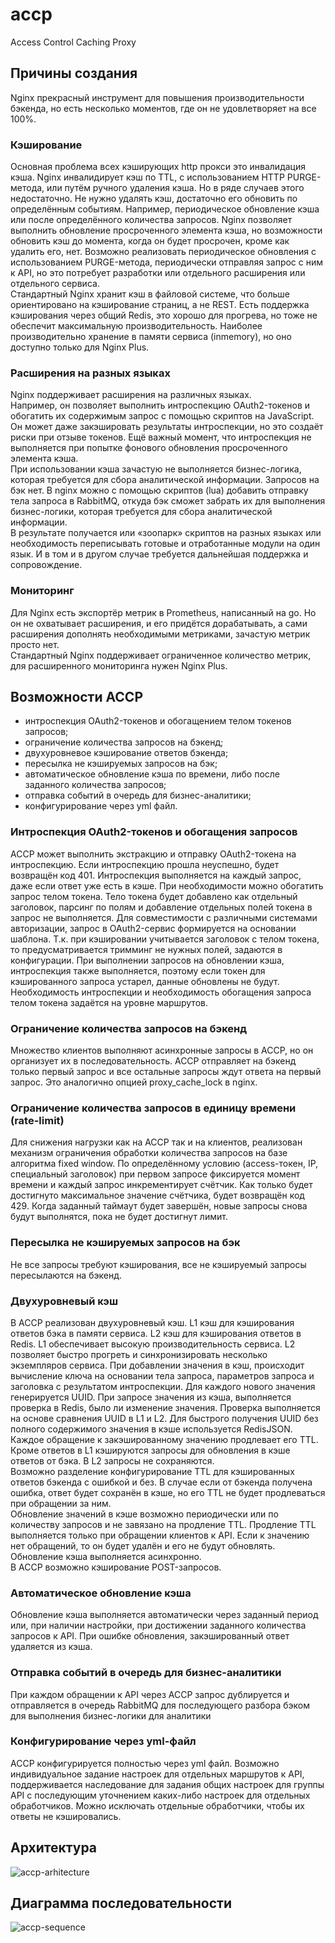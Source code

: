 # accp
Access Control Caching Proxy

## Причины создания  

Nginx прекрасный инструмент для повышения производительности бэкенда, но есть несколько моментов, где он не удовлетворяет на все 100%.
### Кэширование  

Основная проблема всех кэширующих http прокси это инвалидация кэша. Nginx инвалидирует кэш по TTL, с использованием HTTP PURGE-метода, или путём ручного удаления кэша. Но в ряде случаев этого недостаточно. Не нужно удалять кэш, достаточно его обновить по определённым событиям. Например, периодическое обновление кэша или после определённого количества запросов. Nginx позволяет выполнить обновление просроченного элемента кэша, но возможности обновить кэш до момента, когда он будет просрочен, кроме как удалить его, нет. Возможно реализовать периодическое обновления с использованием PURGE-метода, периодически отправляя запрос с ним к API, но это потребует разработки или отдельного расширения или отдельного сервиса.  
Стандартный Nginx хранит кэш в файловой системе, что больше ориентировано на кэширование страниц, а не REST. Есть поддержка кэширования через общий Redis, это хорошо для прогрева, но тоже не обеспечит максимальную производительность. Наиболее производительно хранение в памяти сервиса (inmemory), но оно доступно только для Nginx Plus.

### Расширения на разных языках  

Nginx поддерживает расширения на различных языках.  
Например, он позволяет выполнить интроспекцию OAuth2-токенов и обогатить их содержимым запрос с помощью скриптов на JavaScript. Он может даже закэшировать результаты интроспекции, но это создаёт риски при отзыве токенов. Ещё важный момент, что интроспекция не выполняется при попытке фонового обновления просроченного элемента кэша.  
При использовании кэша зачастую не выполняется бизнес-логика, которая требуется для сбора аналитической информации. Запросов на бэк нет. В nginx можно с помощью скриптов (lua) добавить отправку тела запроса в RabbitMQ, откуда бэк сможет забрать их для выполнения бизнес-логики, которая требуется для сбора аналитической информации.  
В результате получается или «зоопарк» скриптов на разных языках или необходимость переписывать готовые и отработанные модули на один язык. И в том и в другом случае требуется дальнейшая поддержка и сопровождение.

### Мониторинг  

Для Nginx есть экспортёр метрик в Prometheus, написанный на go. Но он не охватывает расширения, и его придётся дорабатывать, а сами расширения дополнять необходимыми метриками, зачастую метрик просто нет.  
Стандартный Nginx поддерживает ограниченное количество метрик, для расширенного мониторинга нужен Nginx Plus.

## Возможности ACCP
* интроспекция OAuth2-токенов и обогащением телом токенов запросов;
* ограничение количества запросов на бэкенд;
* двухуровневое кэширование ответов бэкенда;
* пересылка не кэшируемых запросов на бэк;
* автоматическое обновление кэша по времени, либо после заданного количества запросов;
* отправка событий в очередь для бизнес-аналитики;
* конфигурирование через yml файл.

### Интроспекция OAuth2-токенов и обогащения запросов
ACCP может выполнить экстракцию и отправку OAuth2-токена на интроспекцию. Если интроспекцию прошла неуспешно, будет возвращён код 401.
Интроспекция выполняется на каждый запрос, даже если ответ уже есть в кэше.
При необходимости можно обогатить запрос телом токена. Тело токена будет добавлено как отдельный заголовок, парсинг по полям и добавление отдельных полей токена в запрос не выполняется.
Для совместимости с различными системами авторизации, запрос в OAuth2-сервис формируется на основании шаблона.
Т.к. при кэшировании учитывается заголовок с телом токена, то предусматривается тримминг не нужных полей, задаются в конфигурации.
При выполнении запросов на обновлении кэша, интроспекция также выполняется, поэтому если токен для кэшированного запроса устарел, данные обновлены не будут.  
Необходимость интроспекции и необходимость обогащения запроса телом токена задаётся на уровне маршрутов.

### Ограничение количества запросов на бэкенд
Множество клиентов выполняют асинхронные запросы в ACCP, но он организует их в последовательность.
ACCP отправляет на бэкенд только первый запрос и все остальные запросы ждут ответа на первый запрос.
Это аналогично опцией proxy_cache_lock в nginx.

### Ограничение количества запросов в единицу времени (rate-limit)
Для снижения нагрузки как на ACCP так и на клиентов, реализован механизм ограничения обработки количества запросов на базе алгоритма fixed window. По определённому условию (access-токен, IP, специальный заголовок) при первом запросе фиксируется момент времени и каждый запрос инкрементирует счётчик. Как только будет достигнуто максимальное значение счётчика, будет возвращён код 429.
Когда заданный таймаут будет завершён, новые запросы снова будут выполнятся, пока не будет достигнут лимит.

### Пересылка не кэшируемых запросов на бэк
Не все запросы требуют кэширования, все не кэшируемый запросы пересылаются на бэкенд.

### Двухуровневый кэш
В ACCP реализован двухуровневый кэш. L1 кэш для кэширования ответов бэка в памяти сервиса. L2 кэш для кэширования ответов в Redis. L1 обеспечивает высокую производительность сервиса. L2 позволяет быстро прогреть и синхронизировать несколько экземпляров сервиса. При добавлении значения в кэш, происходит вычисление ключа на основании тела запроса, параметров запроса и заголовка с результатом интроспекции. Для каждого нового значения генерируется UUID. При запросе значения из кэша, выполняется проверка в Redis, было ли изменение значения. Проверка выполняется на основе сравнения UUID в L1 и L2. Для быстрого получения UUID без полного содержимого значения в кэше  используется RedisJSON. Каждое обращение к закэшированному значению продлевает его TTL.  
Кроме ответов в L1 кэшируются запросы для обновления в кэше ответов от бэка. В L2 запросы не сохраняются.  
Возможно разделение конфигурирование TTL для кэшированных ответов бэкенда с ошибкой и без. В случае если от бэкенда получена ошибка, ответ будет сохранён в кэше, но его TTL не будет продлеваться при обращении за ним.  
Обновление значений в кэше возможно периодически или по количеству запросов и не завязано на продление TTL. Продление TTL выполняется только при обращении клиентов к API. Если к значению нет обращений, то он будет удалён и его не будут обновлять.  Обновление кэша выполняется асинхронно.  
В ACCP возможно кэширование POST-запросов.

### Автоматическое обновление кэша
Обновление кэша выполняется автоматически через заданный период или, при наличии настройки, при достижении заданного количества запросов к API. При ошибке обновления, закэшированный ответ удаляется из кэша.

### Отправка событий в очередь для бизнес-аналитики
При каждом обращении к API через ACCP запрос дублируется и отправляется в очередь RabbitMQ для последующего разбора бэком для выполнения бизнес-логики для аналитики

### Конфигурирование через yml-файл
ACCP конфигурируется полностью через yml файл. Возможно индивидуальное задание настроек для отдельных маршрутов к API, поддерживается наследование для задания общих настроек для группы API с последующим уточнением каких-либо настроек для отдельных обработчиков. Можно исключать отдельные обработчики, чтобы их ответы не кэшировались.

## Архитектура
![accp-arhitecture](http://www.plantuml.com/plantuml/proxy?cache=no&src=https://raw.githubusercontent.com/soldatov-s/accp/alfa/doc/accp.puml)

## Диаграмма последовательности
![accp-sequence](http://www.plantuml.com/plantuml/proxy?cache=no&src=https://raw.githubusercontent.com/soldatov-s/accp/alfa/doc/accp-sequence.puml)

    